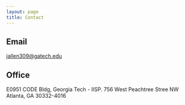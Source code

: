 ```yaml
---
layout: page
title: Contact
---
```


## Email

jallen309@gatech.edu

## Office

E0951
CODE Bldg, Georgia Tech - IISP.
756 West Peachtree Stree NW
Atlanta, GA 30332-4016
